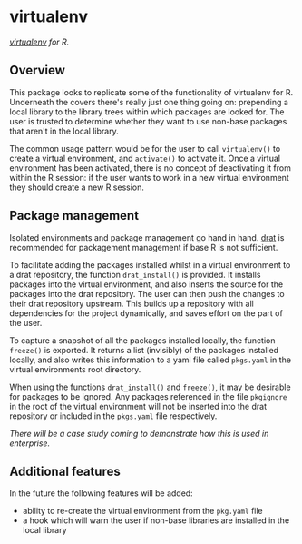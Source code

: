 # virtualenv

_[virtualenv](https://virtualenv.pypa.io/en/latest/) for R._

## Overview

This package looks to replicate some of the functionality of virtualenv for R. Underneath the covers there's really just one thing going on: prepending a local library to the library trees within which packages are looked for. The user is trusted to determine whether they want to use non-base packages that aren't in the local library.

The common usage pattern would be for the user to call `virtualenv()` to create a virtual environment, and `activate()` to activate it. Once a virtual environment has been activated, there is no concept of deactivating it from within the R session: if the user wants to work in a new virtual environment they should create a new R session.

## Package management

Isolated environments and package management go hand in hand.  [drat](https://github.com/eddelbuettel/drat) is recommended for packagement management if base R is not sufficient. 

To facilitate adding the packages installed whilst in a virtual environment to a drat repository, the function `drat_install()` is provided. It installs packages into the virtual environment, and also inserts the source for the packages into the drat repository. The user can then push the changes to their drat repository upstream. This builds up a repository with all dependencies for the project dynamically, and saves effort on the part of the user.

To capture a snapshot of all the packages installed locally, the function `freeze()` is exported. It returns a list (invisibly) of the packages installed locally, and also writes this information to a yaml file called `pkgs.yaml` in the virtual environments root directory.

When using the functions `drat_install()` and `freeze()`, it may be desirable for packages to be ignored. Any packages referenced in the file `pkgignore` in the root of the virtual environment will not be inserted into the drat repository or included in the `pkgs.yaml` file respectively.

_There will be a case study coming to demonstrate how this is used in enterprise._

## Additional features

In the future the following features will be added:

- ability to re-create the virtual environment from the `pkg.yaml` file
- a hook which will warn the user if non-base libraries are installed in the local library
